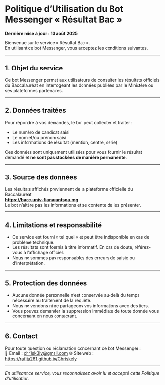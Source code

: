 # Politique d’Utilisation du Bot Messenger « Résultat Bac »

**Dernière mise à jour : 13 août 2025**

Bienvenue sur le service « Résultat Bac ».  
En utilisant ce bot Messenger, vous acceptez les conditions suivantes.

---

## 1. Objet du service
Ce bot Messenger permet aux utilisateurs de consulter les résultats officiels du Baccalauréat en interrogeant les données publiées par le Ministère ou ses plateformes partenaires.

---

## 2. Données traitées
Pour répondre à vos demandes, le bot peut collecter et traiter :
- Le numéro de candidat saisi
- Le nom et/ou prénom saisi
- Les informations de résultat (mention, centre, série)

Ces données sont uniquement utilisées pour vous fournir le résultat demandé et **ne sont pas stockées de manière permanente**.

---

## 3. Source des données
Les résultats affichés proviennent de la plateforme officielle du Baccalauréat  
**https://bacc.univ-fianarantsoa.mg**  
Le bot n’altère pas les informations et se contente de les présenter.

---

## 4. Limitations et responsabilité
- Ce service est fourni « tel quel » et peut être indisponible en cas de problème technique.
- Les résultats sont fournis à titre informatif. En cas de doute, référez-vous à l’affichage officiel.
- Nous ne sommes pas responsables des erreurs de saisie ou d’interprétation.

---

## 5. Protection des données
- Aucune donnée personnelle n’est conservée au-delà du temps nécessaire au traitement de la requête.
- Nous ne vendons ni ne partageons vos informations avec des tiers.
- Vous pouvez demander la suppression immédiate de toute donnée vous concernant en nous contactant.

---

## 6. Contact
Pour toute question ou réclamation concernant ce bot Messenger :  
📧 Email : chr1sk3ly@gmail.com
🌐 Site web : https://rafita261.github.io/Chriskely

---

*En utilisant ce service, vous reconnaissez avoir lu et accepté cette Politique d’utilisation.*
